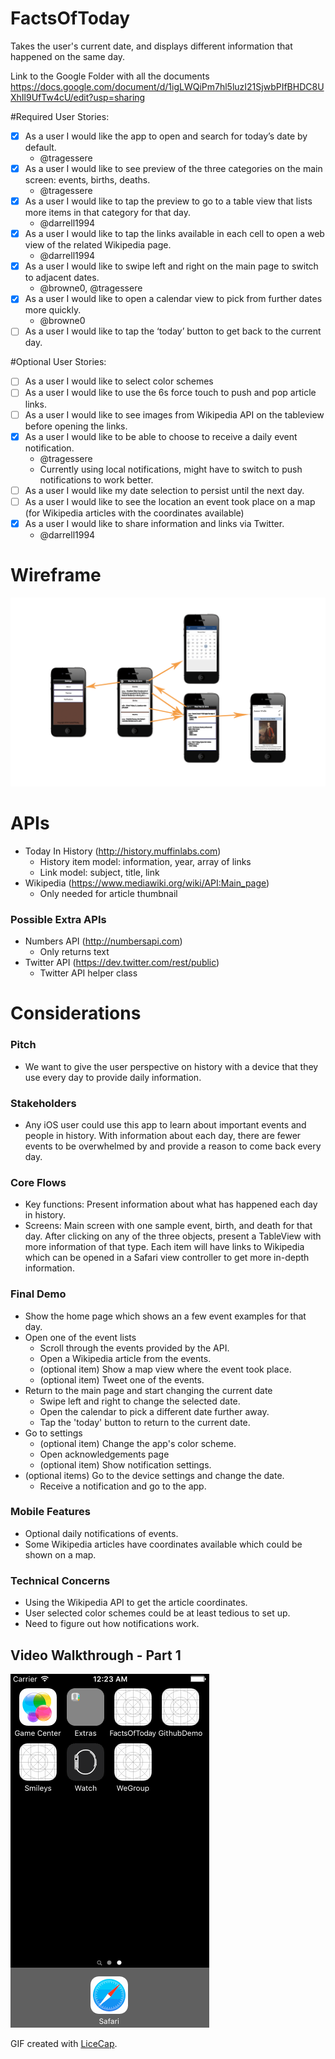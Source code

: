 # FactsOfToday
Takes the user's current date, and displays different information that happened on the same day.

Link to the Google Folder with all the documents
https://docs.google.com/document/d/1igLWQiPm7hl5luzI21SjwbPIfBHDC8UXhIl9UfTw4cU/edit?usp=sharing

#Required User Stories:

- [x] As a user I would like the app to open and search for today’s date by default.
  - @tragessere
- [x] As a user I would like to see preview of the three categories on the main screen: events, births, deaths.
  - @tragessere
- [x] As a user I would like to tap the preview to go to a table view that lists more items in that category for that day.
  - @darrell1994
- [x] As a user I would like to tap the links available in each cell to open a web view of the related Wikipedia page.
  - @darrell1994
- [x] As a user I would like to swipe left and right on the main page to switch to adjacent dates.
  - @browne0, @tragessere
- [x] As a user I would like to open a calendar view to pick from further dates more quickly.
  - @browne0
- [ ] As a user I would like to tap the ‘today’ button to get back to the current day.

#Optional User Stories:

- [ ] As a user I would like to select color schemes
- [ ] As a user I would like to use the 6s force touch to push and pop article links.
- [ ] As a user I would like to see images from Wikipedia API on the tableview before opening the links.
- [x] As a user I would like to be able to choose to receive a daily event notification.
  - @tragessere
  - Currently using local notifications, might have to switch to push notifications to work better.
- [ ] As a user I would like my date selection to persist until the next day.
- [ ] As a user I would like to see the location an event took place on a map (for Wikipedia articles with the coordinates available)
- [x] As a user I would like to share information and links via Twitter.
  - @darrell1994

# Wireframe

![Wireframe](wireframe.png)


# APIs

* Today In History  (http://history.muffinlabs.com)
  * History item model: information, year, array of links
  * Link model: subject, title, link
* Wikipedia         (https://www.mediawiki.org/wiki/API:Main_page)
  * Only needed for article thumbnail

### Possible Extra APIs

* Numbers API       (http://numbersapi.com)
  * Only returns text
* Twitter API       (https://dev.twitter.com/rest/public)
  * Twitter API helper class

# Considerations

### Pitch

* We want to give the user perspective on history with a device that they use every day to provide daily information.

### Stakeholders

* Any iOS user could use this app to learn about important events and people in history. With information about each day, there are fewer events to be overwhelmed by and provide a reason to come back every day.

### Core Flows

* Key functions: Present information about what has happened each day in history.
* Screens: Main screen with one sample event, birth, and death for that day. After clicking on any of the three objects, present a TableView with more information of that type. Each item will have links to Wikipedia which can be opened in a Safari view controller to get more in-depth information.

### Final Demo

* Show the home page which shows an a few event examples for that day.
* Open one of the event lists
  * Scroll through the events provided by the API.
  * Open a Wikipedia article from the events.
  * (optional item) Show a map view where the event took place.
  * (optional item) Tweet one of the events.
* Return to the main page and start changing the current date
  * Swipe left and right to change the selected date.
  * Open the calendar to pick a different date further away.
  * Tap the 'today' button to return to the current date.
* Go to settings
  * (optional item) Change the app's color scheme.
  * Open acknowledgements page
  * (optional item) Show notification settings.
* (optional items) Go to the device settings and change the date.
  * Receive a notification and go to the app.


### Mobile Features

* Optional daily notifications of events.
* Some Wikipedia articles have coordinates available which could be shown on a map.

### Technical Concerns

* Using the Wikipedia API to get the article coordinates.
* User selected color schemes could be at least tedious to set up.
* Need to figure out how notifications work.


## Video Walkthrough - Part 1

![sprint1-demo](https://github.com/browne0/FactsOfToday/blob/master/factsoftoday-demo.gif)

GIF created with [LiceCap](http://www.cockos.com/licecap/).
